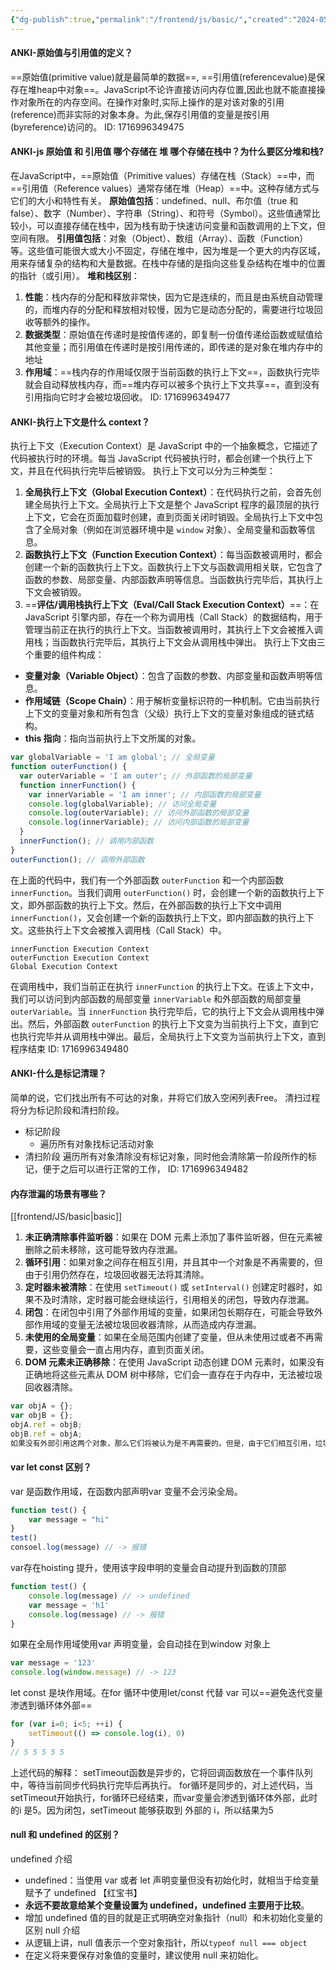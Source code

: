 ```yaml
---
{"dg-publish":true,"permalink":"/frontend/js/basic/","created":"2024-05-29T23:33:13.000+08:00","updated":"2024-05-30T15:23:51.490+08:00"}
---
```



#### ANKI-原始值与引用值的定义？
==原始值(primitive value)就是最简单的数据==,
==引用值(referencevalue)是保存在堆heap中对象==。JavaScript不论许直接访问内存位置,因此也就不能直接操作对象所在的内存空间。在操作对象时,实际上操作的是对该对象的引用(reference)而非实际的对象本身。为此,保存引用值的变量是按引用(byreference)访问的。
ID: 1716996349475




#### ANKI-js 原始值 和 引用值 哪个存储在 堆 哪个存储在栈中？为什么要区分堆和栈?
在JavaScript中，==原始值（Primitive values）存储在栈（Stack）==中，而==引用值（Reference values）通常存储在堆（Heap）==中。这种存储方式与它们的大小和特性有关。
**原始值包括**：undefined、null、布尔值（true 和 false）、数字（Number）、字符串（String）、和符号（Symbol）。这些值通常比较小，可以直接存储在栈中，因为栈有助于快速访问变量和函数调用的上下文，但空间有限。
**引用值包括**：对象（Object）、数组（Array）、函数（Function）等。这些值可能很大或大小不固定，存储在堆中，因为堆是一个更大的内存区域，用来存储复杂的结构和大量数据。在栈中存储的是指向这些复杂结构在堆中的位置的指针（或引用）。
**堆和栈区别**：
1. **性能**：栈内存的分配和释放非常快，因为它是连续的，而且是由系统自动管理的，而堆内存的分配和释放相对较慢，因为它是动态分配的，需要进行垃圾回收等额外的操作。
2. **数据类型**：原始值在传递时是按值传递的，即复制一份值传递给函数或赋值给其他变量；而引用值在传递时是按引用传递的，即传递的是对象在堆内存中的地址
3. **作用域**：==栈内存的作用域仅限于当前函数的执行上下文==，函数执行完毕就会自动释放栈内存，而==堆内存可以被多个执行上下文共享==，直到没有引用指向它时才会被垃圾回收。
ID: 1716996349477





#### ANKI-执行上下文是什么 context？
执行上下文（Execution Context）是 JavaScript 中的一个抽象概念，它描述了代码被执行时的环境。每当 JavaScript 代码被执行时，都会创建一个执行上下文，并且在代码执行完毕后被销毁。
执行上下文可以分为三种类型：
1. **全局执行上下文（Global Execution Context）**：在代码执行之前，会首先创建全局执行上下文。全局执行上下文是整个 JavaScript 程序的最顶层的执行上下文，它会在页面加载时创建，直到页面关闭时销毁。全局执行上下文中包含了全局对象（例如在浏览器环境中是 `window` 对象）、全局变量和函数等信息。
2. **函数执行上下文（Function Execution Context）**：每当函数被调用时，都会创建一个新的函数执行上下文。函数执行上下文与函数调用相关联，它包含了函数的参数、局部变量、内部函数声明等信息。当函数执行完毕后，其执行上下文会被销毁。
3. ==**评估/调用栈执行上下文（Eval/Call Stack Execution Context）**==：在 JavaScript 引擎内部，存在一个称为调用栈（Call Stack）的数据结构，用于管理当前正在执行的执行上下文。当函数被调用时，其执行上下文会被推入调用栈；当函数执行完毕后，其执行上下文会从调用栈中弹出。
执行上下文由三个重要的组件构成：
- **变量对象（Variable Object）**：包含了函数的参数、内部变量和函数声明等信息。
- **作用域链（Scope Chain）**：用于解析变量标识符的一种机制。它由当前执行上下文的变量对象和所有包含（父级）执行上下文的变量对象组成的链式结构。
- **this 指向**：指向当前执行上下文所属的对象。
```js
var globalVariable = 'I am global'; // 全局变量
function outerFunction() {
  var outerVariable = 'I am outer'; // 外部函数的局部变量
  function innerFunction() {
    var innerVariable = 'I am inner'; // 内部函数的局部变量
    console.log(globalVariable); // 访问全局变量
    console.log(outerVariable); // 访问外部函数的局部变量
    console.log(innerVariable); // 访问内部函数的局部变量
  } 
  innerFunction(); // 调用内部函数
}
outerFunction(); // 调用外部函数
```
在上面的代码中，我们有一个外部函数 `outerFunction` 和一个内部函数 `innerFunction`。当我们调用 `outerFunction()` 时，会创建一个新的函数执行上下文，即外部函数的执行上下文。然后，在外部函数的执行上下文中调用 `innerFunction()`，又会创建一个新的函数执行上下文，即内部函数的执行上下文。这些执行上下文会被推入调用栈（Call Stack）中。
```
innerFunction Execution Context
outerFunction Execution Context
Global Execution Context
```
在调用栈中，我们当前正在执行 `innerFunction` 的执行上下文。在该上下文中，我们可以访问到内部函数的局部变量 `innerVariable` 和外部函数的局部变量 `outerVariable`。当 `innerFunction` 执行完毕后，它的执行上下文会从调用栈中弹出。然后，外部函数 `outerFunction` 的执行上下文变为当前执行上下文，直到它也执行完毕并从调用栈中弹出。最后，全局执行上下文变为当前执行上下文，直到程序结束
ID: 1716996349480







#### ANKI-什么是标记清理？
简单的说，它们找出所有不可达的对象，并将它们放入空闲列表Free。
清扫过程将分为标记阶段和清扫阶段。
-   标记阶段
    -   遍历所有对象找标记活动对象
-   清扫阶段 遍历所有对象清除没有标记对象，同时他会清除第一阶段所作的标记，便于之后可以进行正常的工作，
ID: 1716996349482





#### 内存泄漏的场景有哪些？
[[frontend/JS/basic\|basic]]
1. **未正确清除事件监听器**：如果在 DOM 元素上添加了事件监听器，但在元素被删除之前未移除，这可能导致内存泄漏。
2. **循环引用**：如果对象之间存在相互引用，并且其中一个对象是不再需要的，但由于引用仍然存在，垃圾回收器无法将其清除。
3. **定时器未被清除**：在使用 `setTimeout()` 或 `setInterval()` 创建定时器时，如果不及时清除，定时器可能会继续运行，引用相关的闭包，导致内存泄漏。
4. **闭包**：在闭包中引用了外部作用域的变量，如果闭包长期存在，可能会导致外部作用域的变量无法被垃圾回收器清除，从而造成内存泄漏。
5. **未使用的全局变量**：如果在全局范围内创建了变量，但从未使用过或者不再需要，这些变量会一直占用内存，直到页面关闭。
6. **DOM 元素未正确移除**：在使用 JavaScript 动态创建 DOM 元素时，如果没有正确地将这些元素从 DOM 树中移除，它们会一直存在于内存中，无法被垃圾回收器清除。
```js
var objA = {};
var objB = {};
objA.ref = objB;
objB.ref = objA;
如果没有外部引用这两个对象，那么它们将被认为是不再需要的。但是，由于它们相互引用，垃圾回收器无法检测到它们的引用计数降为零，因此它们将一直占用内存，从而导致内存泄漏
```



#### var let const 区别？
var 是函数作用域，在函数内部声明var 变量不会污染全局。
```js
function test() {
	var message = "hi"
}
test()
consoel.log(message) // -> 报错
```
var存在hoisting 提升，使用该字段申明的变量会自动提升到函数的顶部
```js
function test() {
	console.log(message) // -> undefined 
	var message = 'h1'
	console.log(message) // -> 报错
}
```
如果在全局作用域使用var 声明变量，会自动挂在到window 对象上
```js
var message = '123'
console.log(window.message) // -> 123
```
let const 是块作用域。在for 循环中使用let/const 代替 var 可以==避免迭代变量渗透到循环体外部==
```js
for (var i=0; i<5; ++i) {
	setTimeout(() => console.log(i), 0)
}
// 5 5 5 5 5
```
上述代码的解释：
setTimeout函数是异步的，它将回调函数放在一个事件队列中，等待当前同步代码执行完毕后再执行。
for循环是同步的，对上述代码，当setTimeout开始执行，for循环已经结束，而var变量会渗透到循环体外部，此时的i 是5。因为闭包，setTimeout 能够获取到 外部的 i，所以结果为5


#### **null 和 undefined 的区别？**
undefined 介绍
  - undefined：当使用 var 或者 let 声明变量但没有初始化时，就相当于给变量赋予了 undefined 【红宝书】
  - **永远不要故意给某个变量设置为 undefined，undefined 主要用于比较**。
  - 增加 undefined 值的目的就是正式明确空对象指针（null）和未初始化变量的区别
  null 介绍
  - 从逻辑上讲，null 值表示一个空对象指针，所以`typeof null === object`
  - 在定义将来要保存对象值的变量时，建议使用 null 来初始化。


